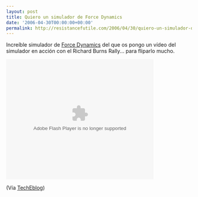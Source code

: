```yaml
---
layout: post
title: Quiero un simulador de Force Dynamics
date: '2006-04-30T00:00:00+00:00'
permalink: http://resistancefutile.com/2006/04/30/quiero-un-simulador-de-force-dynamics/
---
```

Increíble simulador de <a href="http://force-dynamics.com/">Force Dynamics</a> del que os pongo un vídeo del simulador en acción con el Richard Burns Rally... para fliparlo mucho.

<embed style="width:400px; height:326px;" id="VideoPlayback" align="middle" type="application/x-shockwave-flash" src="http://video.google.com/googleplayer.swf?videoUrl=http%3A%2F%2Fvp.video.google.com%2Fvideodownload%3Fversion%3D0%26secureurl%3DvwAAAG7ggqAHSiJjpW0D3w4aYTWcHMaLEkbRPguM4HyYhDhTDk6aCbOE5FPPLndEqs5KqGEMtl1Po8KZSXf1wxg-_UTUz5oTIVYmhl63sHGf9vXa0Vjko9QATZemKaonTTlfCYRkpF_Fa-ZISvbOhlt9KVGawK7KdiUo_6lu_KB-omTXJROq4mbfWppU6_658XJSfLXJO2fat3ojhovduEqGemEGmxWvw9hk8WgsumCDKV_EeEeYO_5yIcHawFkw2MqyRQ%26sigh%3DPN1qpsibZoNItlkg8gPNwXS9uQc%26begin%3D0%26len%3D81699%26docid%3D4158814239136110758&thumbnailUrl=http%3A%2F%2Fvideo.google.com%2FThumbnailServer%3Fapp%3Dvss%26contentid%3Dcbf55338c6f0f81c%26second%3D5%26itag%3Dw320%26urlcreated%3D1146413696%26sigh%3Dupq8SEa59CU1TP3UaRC_jGsptAg&playerId=4158814239136110758" allowScriptAccess="sameDomain" quality="best" bgcolor="#ffffff" scale="noScale" wmode="window" salign="TL"  FlashVars="playerMode=embedded"> </embed>
              

(Vía <a href="http://www.techeblog.com/index.php/tech-gadget/video-force-dynamics-rally-seat">TechEblog</a>)

